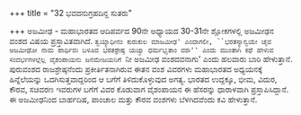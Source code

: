 +++
title = "32 ಭವದನುಗ್ರಹದಿನ್ದ ಸುತರು"

+++
ಅಜಮೀಢ - ಮಹಾಭಾರತದ ಆದಿಪರ್ವದ 90ನೇ ಅಧ್ಯಾಯದ 30-31ನೇ ಶ್ಲೋಕಗಳಲ್ಲಿ ಅಜಮೀಢನ ವಂಶದ ವಿಷಯ ಪ್ರಸ್ತಾವಿತವಾಗಿದೆ. `ತ್ವಯ್ಯಾಧೀನಂ ಕುರುಕುಲ ಮಾಜಮೀಢ' ಎಂದಾಗಲೀ, ``ಭರತಸ್ಯಾನ್ವಯೇ ಚೈವ ಅಜಮೀಢೋ ನಾಮ ಪಾರ್ಥಿವಃ ಬಳೂವ ಭರತಶ್ರೇಷ್ಠ ಯಜ್ವಾ ಧರ್ಮಭೃತಾಂ ವರಃ'' ಎಂದು ಮುಂತಾಗಿ ಕಥೆ ಹೇಳುವ ಸಂದರ್ಭಗಳಲ್ಲೆಲ್ಲ ವೈಶಂಪಾಯನು ಜನಮೇಜಯನಿಗೆ `ನೀ ಅಜಮೀಢ ವಂಶದವನಾಗು' ಎಂದು ಹಲವಾರು ಬಾರಿ ಹೇಳುತ್ತಾನೆ. ಪುರುವಂಶದ ರಾಜಶ್ರೇಷ್ಠನೆಂದು ಪ್ರಕೀರ್ತಿತನಾಗಿರುವ ಈತನ ವಂಶ ವಿವರಗಳು ಮಹಾಭಾರತದ ಅಧ್ಯಯನಕ್ಕೆ ಹಿನ್ನೆಲೆಯನ್ನು ಒದಗಿಸುತ್ತವಾದ್ದರಿಂದ ಆ ಬಗೆಗೆ ತಿಳಿದುಕೊಳ್ಳುವುದ ಅಗತ್ಯ. ಭಾರತದ ಉದ್ದಕ್ಕೂ, ಭೀಮ, ವಿದುರ, ಕೌರವ, ಸಚಿವರಣ ಇವರುಗಳ ಬಗೆಗೆ ವಿವರ ಕೊಡುವಾಗ ವೈಶಂಪಾಯನ ಈ ಹೆಸರನ್ನು ಧಾರಾಳವಾಗಿ ಪ್ರಸ್ತಾಪಿಸಿದ್ದಾನೆ. ಈ ಅಜಮೀಢನಿಂದ ಬಾರ್ಹದಿಷ, ಪಾಂಚಾಲ ಮತ್ತು ಕೌರವ ವಂಶಗಳು ಬೆಳಗಿದವೆಂದು ಕವಿ ಹೇಳುತ್ತಾನೆ.